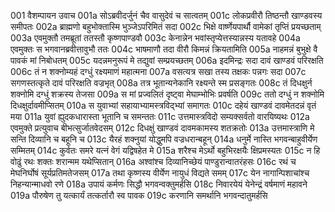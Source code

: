 001	वैशम्पायन उवाच
001a	सोऽब्रवीदर्जुनं चैव वासुदेवं च सात्वतम्
001c	लोकप्रवीरौ तिष्ठन्तौ खाण्डवस्य समीपतः
002a	ब्राह्मणो बहुभोक्तास्मि भुञ्जेऽपरिमितं सदा
002c	भिक्षे वार्ष्णेयपार्थौ वामेकां तृप्तिं प्रयच्छताम्
003a	एवमुक्तौ तमब्रूतां ततस्तौ कृष्णपाण्डवौ
003c	केनान्नेन भवांस्तृप्येत्तस्यान्नस्य यतावहे
004a	एवमुक्तः स भगवानब्रवीत्तावुभौ ततः
004c	भाषमाणौ तदा वीरौ किमन्नं क्रियतामिति
005a	नाहमन्नं बुभुक्षे वै पावकं मां निबोधतम्
005c	यदन्नमनुरूपं मे तद्युवां सम्प्रयच्छतम्
006a	इदमिन्द्रः सदा दावं खाण्डवं परिरक्षति
006c	तं न शक्नोम्यहं दग्धुं रक्ष्यमाणं महात्मना
007a	वसत्यत्र सखा तस्य तक्षकः पन्नगः सदा
007c	सगणस्तत्कृते दावं परिरक्षति वज्रभृत्
008a	तत्र भूतान्यनेकानि रक्ष्यन्ते स्म प्रसङ्गतः
008c	तं दिधक्षुर्न शक्नोमि दग्धुं शक्रस्य तेजसा
009a	स मां प्रज्वलितं दृष्ट्वा मेघाम्भोभिः प्रवर्षति
009c	ततो दग्धुं न शक्नोमि दिधक्षुर्दावमीप्सितम्
010a	स युवाभ्यां सहायाभ्यामस्त्रविद्भ्यां समागतः
010c	दहेयं खाण्डवं दावमेतदन्नं वृतं मया
011a	युवां ह्युदकधारास्ता भूतानि च समन्ततः
011c	उत्तमास्त्रविदो सम्यक्सर्वतो वारयिष्यथः
012a	एवमुक्ते प्रत्युवाच बीभत्सुर्जातवेदसम्
012c	दिधक्षुं खाण्डवं दावमकामस्य शतक्रतोः
013a	उत्तमास्त्राणि मे सन्ति दिव्यानि च बहूनि च
013c	यैरहं शक्नुयां योद्धुमपि वज्रधरान्बहून्
014a	धनुर्मे नास्ति भगवन्बाहुवीर्येण सम्मितम्
014c	कुर्वतः समरे यत्नं वेगं यद्विषहेत मे
015a	शरैश्च मेऽर्थो बहुभिरक्षयैः क्षिप्रमस्यतः
015c	न हि वोढुं रथः शक्तः शरान्मम यथेप्सितान्
016a	अश्वांश्च दिव्यानिच्छेयं पाण्डुरान्वातरंहसः
016c	रथं च मेघनिर्घोषं सूर्यप्रतिमतेजसम्
017a	तथा कृष्णस्य वीर्येण नायुधं विद्यते समम्
017c	येन नागान्पिशाचांश्च निहन्यान्माधवो रणे
018a	उपायं कर्मणः सिद्धौ भगवन्वक्तुमर्हसि
018c	निवारयेयं येनेन्द्रं वर्षमाणं महावने
019a	पौरुषेण तु यत्कार्यं तत्कर्तारौ स्व पावक
019c	करणानि समर्थानि भगवन्दातुमर्हसि
